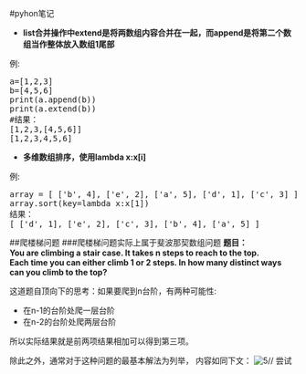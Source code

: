 #pyhon笔记  
+ **list合并操作中extend是将两数组内容合并在一起，而append是将第二个数组当作整体放入数组1尾部**  

例:  
 <pre>
a=[1,2,3]  
b=[4,5,6]  
print(a.append(b))  
print(a.extend(b))
#结果：
[1,2,3,[4,5,6]]
[1,2,3,4,5,6]
</pre>
+ **多维数组排序，使用lambda x:x[i]**

例:
<pre>
array = [ ['b', 4], ['e', 2], ['a', 5], ['d', 1], ['c', 3] ]
array.sort(key=lambda x:x[1])
结果：
[ ['d', 1], ['e', 2], ['c', 3], ['b', 4], ['a', 5] ]
</pre>

##爬楼梯问题
###爬楼梯问题实际上属于斐波那契数组问题
**题目：  
You are climbing a stair case. It takes n steps to reach to the top.  
Each time you can either climb 1 or 2 steps. In how many distinct ways can you climb to the top?**  

这道题自顶向下的思考：如果要爬到n台阶，有两种可能性:

+ 在n-1的台阶处爬一层台阶  
+ 在n-2的台阶处爬两层台阶

所以实际结果就是前两项结果相加可以得到第三项。

除此之外，通常对于这种问题的最基本解法为列举，
内容如同下文：
![5](images\images70_Climbing_Stairs_rt.jpg)//
尝试

